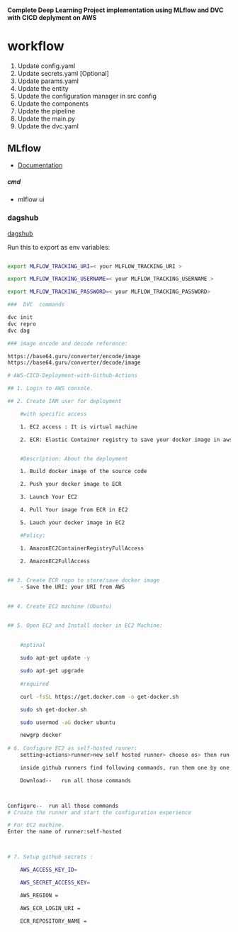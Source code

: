#### Complete Deep Learning Project implementation using MLflow and DVC with CICD deplyment on AWS

# workflow


1. Update config.yaml
2. Update secrets.yaml [Optional]
3. Update params.yaml
4. Update the entity
5. Update the configuration manager in src config
6. Update the components
7. Update the pipeline 
8. Update the main.py
9. Update the dvc.yaml

## MLflow

- [Documentation](https://mlflow.org/docs/latest/index.html)

##### cmd
- mlflow ui

### dagshub
[dagshub](https://dagshub.com/)


Run this to export as env variables:

```bash

export MLFLOW_TRACKING_URI=< your MLFLOW_TRACKING_URI >

export MLFLOW_TRACKING_USERNAME=< your MLFLOW_TRACKING_USERNAME > 

export MLFLOW_TRACKING_PASSWORD=< your MLFLOW_TRACKING_PASSWORD>

###  DVC  commands 

dvc init
dvc repro
dvc dag

### image encode and decode reference:

https://base64.guru/converter/encode/image
https://base64.guru/converter/decode/image

# AWS-CICD-Deployment-with-Github-Actions

## 1. Login to AWS console.

## 2. Create IAM user for deployment

	#with specific access

	1. EC2 access : It is virtual machine

	2. ECR: Elastic Container registry to save your docker image in aws


	#Description: About the deployment

	1. Build docker image of the source code

	2. Push your docker image to ECR

	3. Launch Your EC2 

	4. Pull Your image from ECR in EC2

	5. Lauch your docker image in EC2

	#Policy:

	1. AmazonEC2ContainerRegistryFullAccess

	2. AmazonEC2FullAccess

	
## 3. Create ECR repo to store/save docker image
    - Save the URI: your URI from AWS 

	
## 4. Create EC2 machine (Ubuntu) 


## 5. Open EC2 and Install docker in EC2 Machine:
	
	
	#optinal

	sudo apt-get update -y

	sudo apt-get upgrade
	
	#required

	curl -fsSL https://get.docker.com -o get-docker.sh

	sudo sh get-docker.sh

	sudo usermod -aG docker ubuntu

	newgrp docker
	
# 6. Configure EC2 as self-hosted runner:
    setting>actions>runner>new self hosted runner> choose os> then run command one by one

	inside github runners find following commands, run them one by one aws EC3 cli:

	Download--   run all those commands



Configure--  run all those commands
# Create the runner and start the configuration experience

# For EC2 machine.
Enter the name of runner:self-hosted



# 7. Setup github secrets :

    AWS_ACCESS_KEY_ID=

    AWS_SECRET_ACCESS_KEY=

    AWS_REGION =

    AWS_ECR_LOGIN_URI =

    ECR_REPOSITORY_NAME = 
